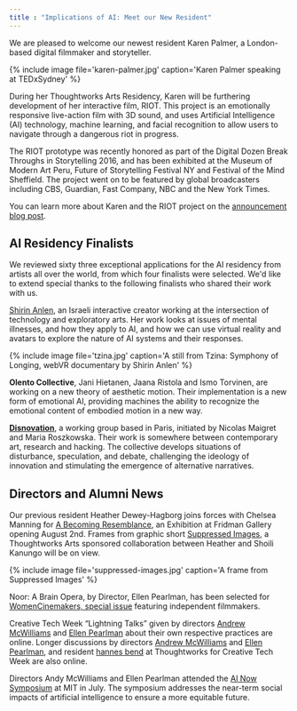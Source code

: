 ```yaml
---
title : "Implications of AI: Meet our New Resident"
---
```

We are pleased to welcome our newest resident Karen Palmer, a London-based digital filmmaker and storyteller.

{% include image file='karen-palmer.jpg'
   caption='Karen Palmer speaking at TEDxSydney' %}

During her Thoughtworks Arts Residency, Karen will be furthering development of her interactive film, RIOT. This project is an emotionally responsive live-action film with 3D sound, and uses Artificial Intelligence (AI) technology, machine learning, and facial recognition to allow users to navigate through a dangerous riot in progress.

<!--excerpt-ends-->

The RIOT prototype was recently honored as part of the Digital Dozen Break Throughs in Storytelling 2016, and has been exhibited at the Museum of Modern Art Peru, Future of Storytelling Festival NY and Festival of the Mind Sheffield. The project went on to be featured by global broadcasters including CBS, Guardian, Fast Company, NBC and the New York Times.

You can learn more about Karen and the RIOT project on the [announcement blog post](https://thoughtworksarts.io/blog/karen-palmer-ai-residency/).

## AI Residency Finalists

We reviewed sixty three exceptional applications for the AI residency from artists all over the world, from which four finalists were selected. We'd like to extend special thanks to the following finalists who shared their work with us.

[Shirin Anlen](https://www.shirin.works/), an Israeli interactive creator working at the intersection of technology and exploratory arts. Her work looks at issues of mental illnesses, and how they apply to AI, and how we can use virtual reality and avatars to explore the nature of AI systems and their responses.

{% include image file='tzina.jpg'
   caption='A still from Tzina: Symphony of Longing, webVR documentary by Shirin Anlen' %}

**Olento Collective**, Jani Hietanen, Jaana Ristola and Ismo Torvinen, are working on a new theory of aesthetic motion. Their implementation is a new form of emotional AI, providing machines the ability to recognize the emotional content of embodied motion in a new way.

**[Disnovation](http://www.disnovation.org)**, a working group based in Paris, initiated by Nicolas Maigret and Maria Roszkowska. Their work is somewhere between contemporary art, research and hacking. The collective develops situations of disturbance, speculation, and debate, challenging the ideology of innovation and stimulating the emergence of alternative narratives.  

## Directors and Alumni News

Our previous resident Heather Dewey-Hagborg joins forces with Chelsea Manning for [A Becoming Resemblance](https://www.fridmangallery.com/a-becoming-resemblance), an Exhibition at Fridman Gallery opening August 2nd. Frames from graphic short [Suppressed Images](http://deweyhagborg.com/projects/suppressed-images), a Thoughtworks Arts sponsored collaboration between Heather and Shoili Kanungo will be on view.

{% include image file='suppressed-images.jpg'
   caption='A frame from Suppressed Images' %}

Noor: A Brain Opera, by Director, Ellen Pearlman, has been selected for [WomenCinemakers, special issue]( http://womencinemakers.com/) featuring independent filmmakers.

Creative Tech Week “Lightning Talks” given by directors [Andrew McWilliams](https://www.youtube.com/watch?v=mKTkPuMF7ho) and [Ellen Pearlman](https://www.youtube.com/watch?v=wwz5rysH9a4) about their own respective practices are online. Longer discussions by directors [Andrew McWilliams](https://www.youtube.com/watch?v=YOmvAV6eV2w&feature=youtu.be) and [Ellen Pearlman](https://www.youtube.com/watch?v=QdOnnytWvlY&feature=youtu.be), and resident [hannes bend](https://www.youtube.com/watch?v=b8IjNTji7w4&feature=youtu.be) at Thoughtworks for Creative Tech Week are also online.

Directors Andy McWilliams and Ellen Pearlman attended the [AI Now Symposium](https://artificialintelligencenow.com/schedule/2017-symposium) at MIT in July. The symposium addresses the near-term social impacts of artificial intelligence to ensure a more equitable future.